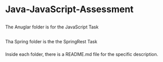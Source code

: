 # Java-JavaScript-Assessment 

##
The Anuglar folder is for the JavaScript Task

##
Tha Spring folder is the the SpringRest Task      
  
###
Inside each folder, there is a README.md file for the specific description.
